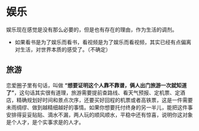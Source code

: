 # 娱乐

娱乐现在感觉是没有那么必要的，但是也有存在的理由，作为生活的调剂。


- 如果看书是为了娱乐而看书，看视频是为了娱乐而看视频，其实已经有点偏离对生活，对世界本质的感受了。（不确定）


## 旅游


恋爱圈子里有句话，叫做 **“想要证明这个人靠不靠谱，俩人出门旅游一次就知道了”**，这句话其实很有道理，旅游需要提前查路线、看天气预报、定机票、定酒店，精确规划好时间和景点次序，还要买好回程的机票或者高铁票，这是一件需要未雨绸缪、做到越精细越好的事情。如果你想要托付终身的另一半儿，能把这件事安排得妥妥贴贴、滴水不漏，两人玩的顺风顺水，平稳中还有惊喜，说明你这对象是个人才，是个实事求是的人才。
